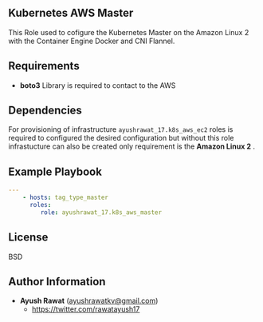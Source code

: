 ## Kubernetes AWS Master

This Role used to cofigure the Kubernetes Master on the Amazon Linux 2 with the Container Engine Docker and CNI Flannel.

## Requirements

- **boto3** Library is required to contact to the AWS

Dependencies
------------

 For provisioning of infrastructure `ayushrawat_17.k8s_aws_ec2` roles is required to configured the desired configuration but without this role infrastucture can also be created only requirement is the **Amazon Linux 2** .

## Example Playbook

```yaml
---
    - hosts: tag_type_master
      roles:
         role: ayushrawat_17.k8s_aws_master
```

## License

BSD

## Author Information
 - **Ayush Rawat** (ayushrawatkv@gmail.com)
     - https://twitter.com/rawatayush17